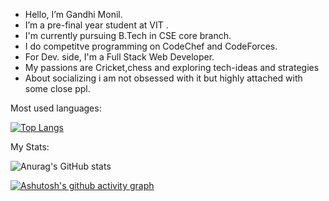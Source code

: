 - Hello, I’m Gandhi Monil.
- I’m a pre-final year student at VIT .
- I'm currently pursuing B.Tech in CSE core branch.
- I do competitve programming on CodeChef and CodeForces.
- For Dev. side, I'm a Full Stack Web Developer.
- My passions are Cricket,chess and exploring tech-ideas and strategies
- About socializing i am not obsessed with it but highly attached with some close ppl.


Most used languages:

[![Top Langs](https://github-readme-stats.vercel.app/api/top-langs/?username=Monil-007&layout=compact)](https://github.com/anuraghazra/github-readme-stats)

My Stats:

![Anurag's GitHub stats](https://github-readme-stats.vercel.app/api?username=Monil-007&show_icons=true&theme=tokyonight)

[![Ashutosh's github activity graph](https://activity-graph.herokuapp.com/graph?username=Monil-007&theme=react-dark)](https://github.com/ashutosh00710/github-readme-activity-graph)
<!---
Monil-007/Monil-007 is a ✨ special ✨ repository because its `README.md` (this file) appears on your GitHub profile.
You can click the Preview link to take a look at your changes.
--->
